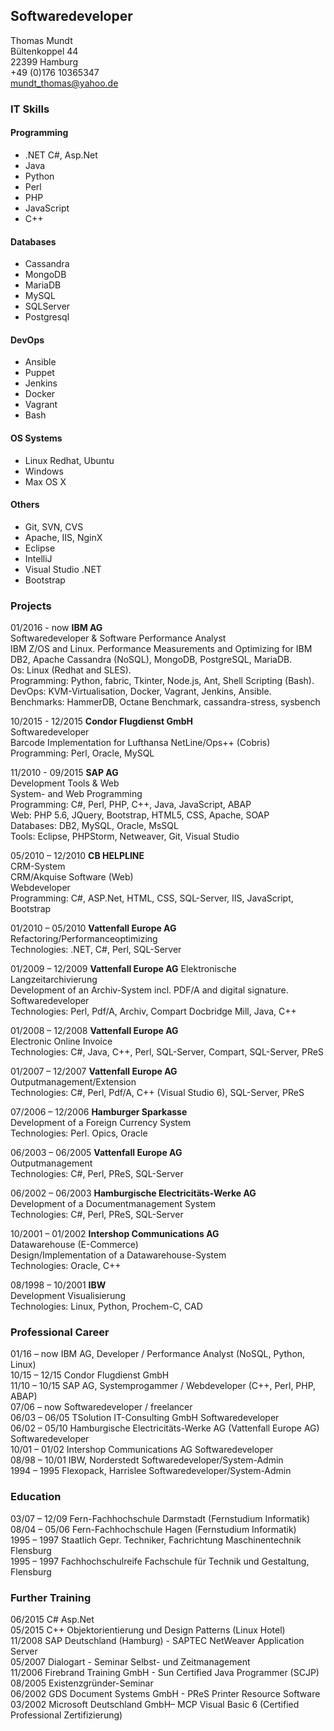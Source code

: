 ## Softwaredeveloper
Thomas Mundt  
Bültenkoppel 44  
22399 Hamburg  
+49 (0)176 10365347  
mundt_thomas@yahoo.de  


### IT Skills  
#### Programming  
* .NET C#, Asp.Net                 
* Java  
* Python
* Perl    
* PHP
* JavaScript
* C++


#### Databases  
* Cassandra  	
* MongoDB  
* MariaDB  
* MySQL  
* SQLServer  
* Postgresql

#### DevOps  
* Ansible
* Puppet
* Jenkins
* Docker
* Vagrant
* Bash


#### OS Systems
* Linux  Redhat, Ubuntu
* Windows 	
* Max OS X                            


#### Others
* Git, SVN, CVS  
* Apache, IIS, NginX  
* Eclipse  
* IntelliJ
* Visual Studio .NET   
* Bootstrap  




### Projects
01/2016 - now  __IBM AG__  
Softwaredeveloper & Software Performance Analyst  
IBM Z/OS and Linux.
Performance Measurements and Optimizing for IBM DB2, Apache Cassandra (NoSQL), MongoDB, PostgreSQL, MariaDB.  
Os:  Linux (Redhat and SLES).  
Programming: Python, fabric, Tkinter, Node.js, Ant, Shell Scripting (Bash).  
DevOps: KVM-Virtualisation, Docker, Vagrant, Jenkins, Ansible.  
Benchmarks: HammerDB, Octane Benchmark, cassandra-stress, sysbench

10/2015 - 12/2015 __Condor Flugdienst GmbH__  
Softwaredeveloper  
Barcode Implementation for Lufthansa NetLine/Ops++ (Cobris)  
Programming: Perl, Oracle, MySQL  


11/2010 - 09/2015 __SAP AG__  
Development Tools & Web  
System- and Web Programming   
Programming: C#, Perl, PHP, C++, Java, JavaScript, ABAP  
Web: PHP 5.6, JQuery, Bootstrap, HTML5, CSS, Apache, SOAP  
Databases: DB2, MySQL, Oracle, MsSQL  
Tools: Eclipse, PHPStorm, Netweaver, Git, Visual Studio  



05/2010 – 12/2010  __CB HELPLINE__  
CRM-System  
CRM/Akquise Software (Web)  
Webdeveloper    
Programming: C#, ASP.Net, HTML, CSS, SQL-Server, IIS, JavaScript, Bootstrap




01/2010 – 05/2010 __Vattenfall Europe AG__  
Refactoring/Performanceoptimizing   
Technologies: .NET, C#, Perl, SQL-Server



01/2009 – 12/2009 __Vattenfall Europe AG__   Elektronische Langzeitarchivierung  
Development of an Archiv-System incl. PDF/A and digital signature.  
Softwaredeveloper  
Technologies: Perl, Pdf/A, Archiv, Compart Docbridge Mill, Java, C++  



01/2008 – 12/2008 __Vattenfall Europe AG__  
Electronic Online Invoice  
Technologies: C#, Java, C++, Perl, SQL-Server, Compart, SQL-Server, PReS



01/2007 – 12/2007 __Vattenfall Europe AG__  
Outputmanagement/Extension  
Technologies: C#, Perl, Pdf/A, C++ (Visual Studio 6), SQL-Server, PReS  



07/2006 – 12/2006	 __Hamburger Sparkasse__  
Development of a Foreign Currency System  
Technologies: Perl. Opics, Oracle  



06/2003 – 06/2005 __Vattenfall Europe AG__  
Outputmanagement   
Technologies: C#, Perl, PReS, SQL-Server


06/2002 – 06/2003	__Hamburgische Electricitäts-Werke AG__  
Development of a Documentmanagement System  
Technologies: C#, Perl, PReS, SQL-Server  



10/2001 – 01/2002	__Intershop Communications AG__  
Datawarehouse (E-Commerce)  
Design/Implementation of a Datawarehouse-System   
Technologies: Oracle, C++  



08/1998 – 10/2001	__IBW__  
Development Visualisierung   
Technologies: Linux, Python, Prochem-C, CAD



### Professional Career
01/16 – now	IBM AG, Developer / Performance Analyst (NoSQL, Python, Linux)  
10/15 – 12/15	Condor Flugdienst GmbH   
11/10 – 10/15	SAP AG, Systemprogammer / Webdeveloper (C++, Perl, PHP, ABAP)  
07/06 – now	Softwaredeveloper / freelancer   
06/03 – 06/05	TSolution IT-Consulting GmbH
Softwaredeveloper    
06/02 – 05/10	Hamburgische Electricitäts-Werke AG
(Vattenfall Europe AG)
Softwaredeveloper    
10/01 – 01/02	Intershop Communications AG
Softwaredeveloper  
08/98 – 10/01	IBW, Norderstedt
Softwaredeveloper/System-Admin  
1994 – 1995	Flexopack, Harrislee
Softwaredeveloper/System-Admin   



### Education  
03/07 – 12/09	Fern-Fachhochschule Darmstadt (Fernstudium Informatik)  
08/04 – 05/06	Fern-Fachhochschule Hagen      (Fernstudium Informatik)  
1995 – 1997	  Staatlich Gepr. Techniker, Fachrichtung Maschinentechnik Flensburg  
1995 – 1997	  Fachhochschulreife Fachschule für Technik und Gestaltung, Flensburg  



### Further Training

06/2015	C# Asp.Net  
05/2015	C++ Objektorientierung und Design Patterns (Linux Hotel)  
11/2008	SAP Deutschland (Hamburg) - SAPTEC NetWeaver Application Server  
05/2007	Dialogart - Seminar Selbst- und Zeitmanagement  
11/2006	Firebrand Training GmbH - Sun Certified Java Programmer (SCJP)  
08/2005	Existenzgründer-Seminar  
06/2002	GDS Document Systems GmbH - PReS Printer Resource Software  
03/2002	Microsoft Deutschland GmbH– MCP Visual Basic 6 (Certified Professional Zertifizierung)  
